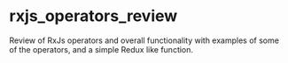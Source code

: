 # rxjs_operators_review
Review of RxJs operators and overall functionality with examples of some of the operators, and a simple Redux like function.
